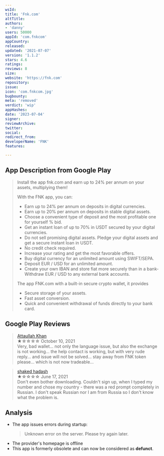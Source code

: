 ```yaml
---
wsId: 
title: 'Fnk.com'
altTitle: 
authors:
- 'danny'
users: 50000
appId: 'com.fnkcom'
appCountry: 
released: 
updated: '2021-07-07'
version: '1.1.2'
stars: 4.6
ratings: 
reviews: 8
size: 
website: 'https://fnk.com'
repository: 
issue: 
icon: 'com.fnkcom.jpg'
bugbounty: 
meta: 'removed'
verdict: 'wip'
appHashes: 
date: '2023-07-04'
signer: 
reviewArchive: 
twitter: 
social: 
redirect_from: 
developerName: 'FNK'
features: 

---
```


## App Description from Google Play

> Install the app fnk.com and earn up to 24% per annum on your assets, multiplying them!
>
> With the FNK app, you can:
>
> - Earn up to 24% per annum on deposits in digital currencies.
> - Earn up to 20% per annum on deposits in stable digital assets.
> - Choose a convenient type of deposit and the most profitable one for yourself % bid.
> - Get an instant loan of up to 70% in USDT secured by your digital currencies.
> - Do not sell promising digital assets. Pledge your digital assets and get a secure instant loan in USDT.
> - No credit check required.
> - Increase your rating and get the most favorable offers.
> - Buy digital currency for an unlimited amount using SWIFT/SEPA.
> - Deposit EUR / USD for an unlimited amount.
> - Create your own IBAN and store fiat more securely than in a bank-Withdraw EUR / USD to any external bank accounts.
>
> The app FNK.com with a built-in secure crypto wallet, it provides
> - Secure storage of your assets.
> - Fast asset conversion.
> - Quick and convenient withdrawal of funds directly to your bank card.

## Google Play Reviews

> [Attaullah Khan](https://play.google.com/store/apps/details?id=com.fnkcom&gl=us)<br>
  ★☆☆☆☆ October 10, 2021 <br>
       Very, bad wallet... not only the language issue, but also the exchange is not working... the help contact is working, but with very rude reply... and issue will not be solved... stay away from FNK token please... which is not now tradeable...

> [shaked hadash](https://play.google.com/store/apps/details?id=com.fnkcom&gl=us)<br>
  ★☆☆☆☆ June 17, 2021 <br>
       Don't even bother downloading. Couldn't sign up, when I typed my number and chose my country - there was a red prompt completely in Russian. I don't speak Russian nor I am from Russia so I don't know what the problem is.

## Analysis 

- The app issues errors during startup:
  > Unknown error on the server. Please try again later.
- The provider's homepage is offline
- This app is formerly obsolete and can now be considered as **defunct**.